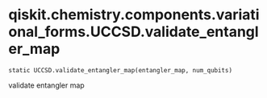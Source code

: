 # qiskit.chemistry.components.variational\_forms.UCCSD.validate\_entangler\_map

`static UCCSD.validate_entangler_map(entangler_map, num_qubits)`

validate entangler map
